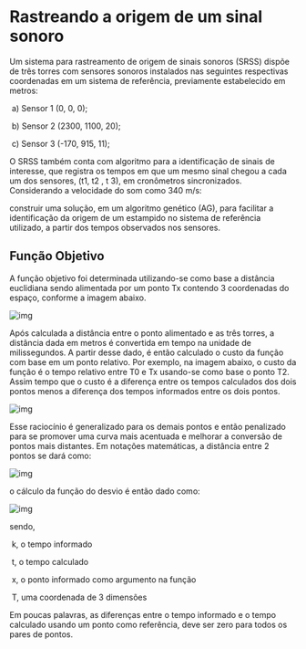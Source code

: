 # Rastreando a origem de um sinal sonoro 

Um sistema para rastreamento de origem de sinais sonoros (SRSS) dispõe de três torres com sensores sonoros instalados nas seguintes respectivas coordenadas em um sistema de referência, previamente estabelecido em metros: 

​	a) Sensor 1 (0, 0, 0);

​	b) Sensor 2 (2300, 1100, 20);

​	c) Sensor 3 (-170, 915, 11); 

O SRSS também conta com algoritmo para a identificação de sinais de interesse, que registra os tempos em que um mesmo sinal chegou a cada um dos sensores, (t1, t2 , t 3), em cronômetros sincronizados. Considerando a velocidade do som como 340 m/s: 

construir uma solução, em um algoritmo genético (AG), para facilitar a identificação da origem de  um  estampido  no  sistema  de  referência  utilizado,  a  partir  dos  tempos  observados  nos sensores. 



## Função Objetivo

A função objetivo foi determinada utilizando-se como base a distância euclidiana sendo alimentada por um ponto Tx contendo 3 coordenadas do espaço, conforme a imagem abaixo.

![img](https://github.com/wgiacomin/geneticalgorithm-python/blob/main/images/image%20(1).png)

Após calculada a distância entre o ponto alimentado e as três torres, a distância dada em metros é convertida em tempo na unidade de milissegundos. A partir desse dado, é então calculado o custo da função com base em um ponto relativo. Por exemplo, na imagem abaixo, o custo da função é o tempo relativo entre T0 e Tx usando-se como base o ponto T2. Assim tempo que o custo é a diferença entre os tempos calculados dos dois pontos menos a diferença dos tempos informados entre os dois pontos.

![img](https://github.com/wgiacomin/geneticalgorithm-python/blob/main/images/image%20(2).png)

Esse raciocínio é generalizado para os demais pontos e então penalizado para se promover uma curva mais acentuada e melhorar a conversão de pontos mais distantes. Em notações matemáticas, a distância entre 2 pontos se dará como:

![img](https://github.com/wgiacomin/geneticalgorithm-python/blob/main/images/image%20(3).png)

o cálculo da função do desvio é então dado como:

![img](https://github.com/wgiacomin/geneticalgorithm-python/blob/main/images/image%20(4).png)

sendo,

​     k, o tempo informado

​     t, o tempo calculado

​     x, o ponto informado como argumento na função

​     T, uma coordenada de 3 dimensões

Em poucas palavras, as diferenças entre o tempo informado e o tempo calculado usando um ponto como referência, deve ser zero para todos os pares de pontos.
